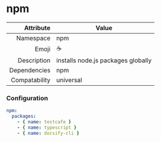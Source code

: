 # npm

| Attribute     | Value                                     |
|--------------:|-------------------------------------------|
| Namespace     | npm                                       |
| Emoji         | ☕                                         |
| Description   | installs node.js packages globally        |
| Dependencies  | npm                                       |
| Compatability | universal                                 |

### Configuration
```yml
npm:
  packages: 
    - { name: testcafe }
    - { name: typescript }
    - { name: docsify-cli }
```

